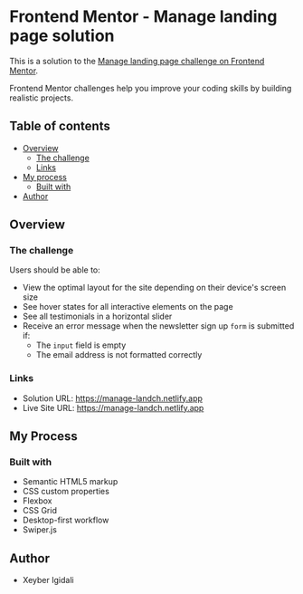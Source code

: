 # Frontend Mentor - Manage landing page solution

This is a solution to the [Manage landing page challenge on Frontend Mentor](https://www.frontendmentor.io/challenges/manage-landing-page-SLXqC6P5). 

Frontend Mentor challenges help you improve your coding skills by building realistic projects. 

## Table of contents

- [Overview](#overview)
  - [The challenge](#the-challenge) 
  - [Links](#links)
- [My process](#my-process)
  - [Built with](#built-with)  
- [Author](#author)
 

## Overview

### The challenge

Users should be able to:

- View the optimal layout for the site depending on their device's screen size
- See hover states for all interactive elements on the page
- See all testimonials in a horizontal slider
- Receive an error message when the newsletter sign up `form` is submitted if:
  - The `input` field is empty
  - The email address is not formatted correctly
  

### Links

- Solution URL: https://manage-landch.netlify.app
- Live Site URL: https://manage-landch.netlify.app

## My Process

### Built with

- Semantic HTML5 markup
- CSS custom properties
- Flexbox
- CSS Grid
- Desktop-first workflow
- Swiper.js 

## Author
- Xeyber Igidali 
